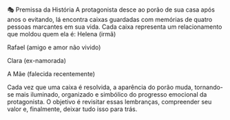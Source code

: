 🎭 Premissa da História
A protagonista desce ao porão de sua casa após anos o evitando, lá encontra caixas guardadas com memórias de quatro pessoas marcantes em sua vida. Cada caixa representa um relacionamento que moldou quem ela é:
Helena (irmã)


Rafael (amigo e amor não vivido)


Clara (ex-namorada)


A Mãe (falecida recentemente)


Cada vez que uma caixa é resolvida, a aparência do porão muda, tornando-se mais iluminado, organizado e simbólico do progresso emocional da protagonista.
 O objetivo é revisitar essas lembranças, compreender seu valor e, finalmente, deixar tudo isso para trás.

